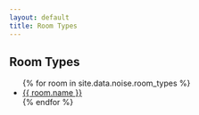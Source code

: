 ```yaml
---
layout: default
title: Room Types
---
```


<h2>Room Types</h2>
<ul>
{% for room in site.data.noise.room_types %}
    <li><a href="{{ room.name | slugify | prepend: '/rooms/' | relative_url }}">{{ room.name }}</a></li>
{% endfor %}
</ul>
